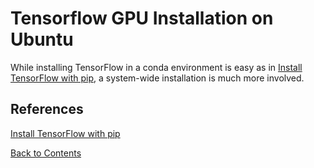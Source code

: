 # Tensorflow GPU Installation on Ubuntu

While installing TensorFlow in a conda environment is easy as in [Install TensorFlow with pip](https://www.tensorflow.org/install/pip), a system-wide installation is much more involved.



## References
[Install TensorFlow with pip](https://www.tensorflow.org/install/pip)

[Back to Contents](../README.md)
